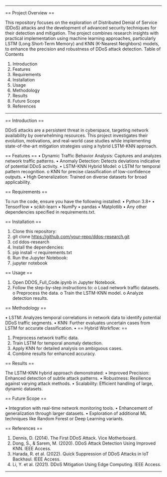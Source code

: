 ________________________________________
== Project Overview ==

This repository focuses on the exploration of Distributed Denial of Service (DDoS) attacks and the development of advanced security techniques for their detection and mitigation. The project combines research insights with practical implementation using machine learning approaches, particularly LSTM (Long Short-Term Memory) and KNN (K-Nearest Neighbors) models, to enhance the precision and robustness of DDoS attack detection.
Table of Contents
1.	Introduction
2.	Features
3.	Requirements
4.	Installation
5.	Usage
6.	Methodology
7.	Results
8.	Future Scope
9.	References
________________________________________
== Introduction ==

DDoS attacks are a persistent threat in cyberspace, targeting network availability by overwhelming resources. This project investigates their evolution, motivations, and real-world case studies while implementing state-of-the-art mitigation strategies using a hybrid LSTM-KNN approach.

== Features ==
•	Dynamic Traffic Behavior Analysis: Captures and analyzes network traffic patterns.
•	Anomaly Detection: Detects deviations indicative of potential DDoS activity.
•	LSTM-KNN Hybrid Model: 
o	LSTM for temporal pattern recognition.
o	KNN for precise classification of low-confidence outputs.
•	High Generalization: Trained on diverse datasets for broad applicability.

== Requirements ==

To run the code, ensure you have the following installed:
•	Python 3.8+
•	TensorFlow
•	scikit-learn
•	NumPy
•	pandas
•	Matplotlib
•	Any other dependencies specified in requirements.txt.

== Installation ==

1.	Clone this repository:
2.	git clone https://github.com/your-repo/ddos-research.git
3.	cd ddos-research
4.	Install the dependencies:
5.	pip install -r requirements.txt
6.	Run the Jupyter Notebook:
7.	jupyter notebook

== Usage ==

1.	Open DDOS_Full_Code.ipynb in Jupyter Notebook.
2.	Follow the step-by-step instructions to: 
o	Load network traffic datasets.
o	Preprocess the data.
o	Train the LSTM-KNN model.
o	Analyze detection results.

== Methodology ==

•	LSTM: Analyzes temporal correlations in network data to identify potential DDoS traffic segments.
•	KNN: Further evaluates uncertain cases from LSTM for accurate classification.
•	== Hybrid Workflow: ==

1.	Preprocess network traffic data.
2.	Train LSTM for temporal anomaly detection.
3.	Apply KNN for detailed analysis on ambiguous cases.
4.	Combine results for enhanced accuracy.

== Results ==

The LSTM-KNN hybrid approach demonstrated:
•	Improved Precision: Enhanced detection of subtle attack patterns.
•	Robustness: Resilience against varying attack methods.
•	Scalability: Efficient handling of large, dynamic datasets.

== Future Scope ==

•	Integration with real-time network monitoring tools.
•	Enhancement of generalization through larger datasets.
•	Exploration of additional ML techniques like Random Forest or Deep Learning variants.

== References ==
1.	Dennis, D. (2014). The First DDoS Attack. Vice Motherboard.
2.	Dong, S., & Sarem, M. (2020). DDoS Attack Detection Using Improved KNN. IEEE Access.
3.	Harada, R. et al. (2022). Quick Suppression of DDoS Attacks in IoT Backhaul. IEEE Access.
4.	Li, Y. et al. (2021). DDoS Mitigation Using Edge Computing. IEEE Access.
________________________________________

